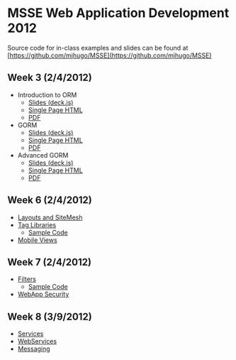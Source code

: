 # MSSE Web Application Development 2012 

Source code for in-class examples and slides can be found at [https://github.com/mjhugo/MSSE](https://github.com/mjhugo/MSSE)

## Week 3 (2/4/2012)
- Introduction to ORM
	- [Slides (deck.js)](ORMIntro/orm-intro.html)
	- [Single Page HTML](ORMIntro/orm-intro.print.html)
	- [PDF](ORMIntro/orm-intro.pdf)
- GORM
	- [Slides (deck.js)](GORM/orm.html)
	- [Single Page HTML](GORM/orm.print.html)
	- [PDF](GORM/orm.pdf)
- Advanced GORM
	- [Slides (deck.js)](AdvancedGORM/advancedOrm.html)
	- [Single Page HTML](AdvancedGORM/advancedOrm.print.html)
	- [PDF](AdvancedGORM/advancedOrm.pdf)

## Week 6 (2/4/2012)
- [Layouts and SiteMesh](Layouts/SiteMesh.pdf)
- [Tag Libraries](Tags/Tags.pdf)
	- [Sample Code](https://github.com/mjhugo/MSSE/tree/master/Tags/sample-code/tags)
- [Mobile Views](MobileViews/MobileViews.pdf)

## Week 7 (2/4/2012)
- [Filters](Filters/Filters.pdf)
	- [Sample Code](https://github.com/mjhugo/MSSE/tree/master/Filters/sec)
- [WebApp Security](WebAppSecurity/WebAppSecurity.pdf)

## Week 8 (3/9/2012)
- [Services](Services/Services.pdf)
- [WebServices](Services/WebServices.pdf)
- [Messaging](Messaging/Messaging.pdf)
